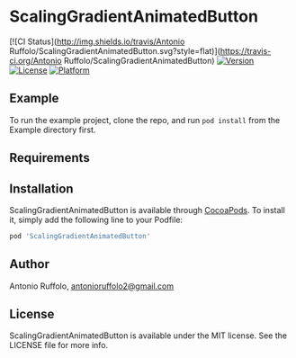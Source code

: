 # ScalingGradientAnimatedButton

[![CI Status](http://img.shields.io/travis/Antonio Ruffolo/ScalingGradientAnimatedButton.svg?style=flat)](https://travis-ci.org/Antonio Ruffolo/ScalingGradientAnimatedButton)
[![Version](https://img.shields.io/cocoapods/v/ScalingGradientAnimatedButton.svg?style=flat)](http://cocoapods.org/pods/ScalingGradientAnimatedButton)
[![License](https://img.shields.io/cocoapods/l/ScalingGradientAnimatedButton.svg?style=flat)](http://cocoapods.org/pods/ScalingGradientAnimatedButton)
[![Platform](https://img.shields.io/cocoapods/p/ScalingGradientAnimatedButton.svg?style=flat)](http://cocoapods.org/pods/ScalingGradientAnimatedButton)

## Example

To run the example project, clone the repo, and run `pod install` from the Example directory first.

## Requirements

## Installation

ScalingGradientAnimatedButton is available through [CocoaPods](http://cocoapods.org). To install
it, simply add the following line to your Podfile:

```ruby
pod 'ScalingGradientAnimatedButton'
```

## Author

Antonio Ruffolo, antonioruffolo2@gmail.com

## License

ScalingGradientAnimatedButton is available under the MIT license. See the LICENSE file for more info.
